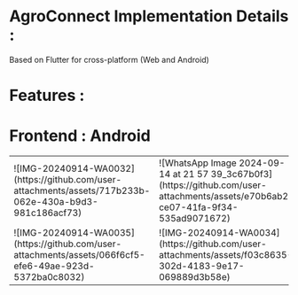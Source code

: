 # AgroConnect Implementation Details :
Based on Flutter for cross-platform  (Web and Android)

# Features :




# Frontend : Android
<table>
  <tr>
 <td>![IMG-20240914-WA0032](https://github.com/user-attachments/assets/717b233b-062e-430a-b9d3-981c186acf73)</td>
 <td>![WhatsApp Image 2024-09-14 at 21 57 39_3c67b0f3](https://github.com/user-attachments/assets/e70b6ab2-ce07-41fa-9f34-535ad9071672)</td>
 <td>![IMG-20240914-WA0036](https://github.com/user-attachments/assets/3da01ddb-2c61-44fb-b771-7fb6a159e66c)</td>
      </tr>
  <tr>
 <td>![IMG-20240914-WA0035](https://github.com/user-attachments/assets/066f6cf5-efe6-49ae-923d-5372ba0c8032)</td>
 <td>![IMG-20240914-WA0034](https://github.com/user-attachments/assets/f03c8635-302d-4183-9e17-069889d3b58e)</td>
 <td>![IMG-20240914-WA0033](https://github.com/user-attachments/assets/13d9ae42-4f82-4df6-bd6e-74e4ea827c12)</td>
 </tr>
</table>
